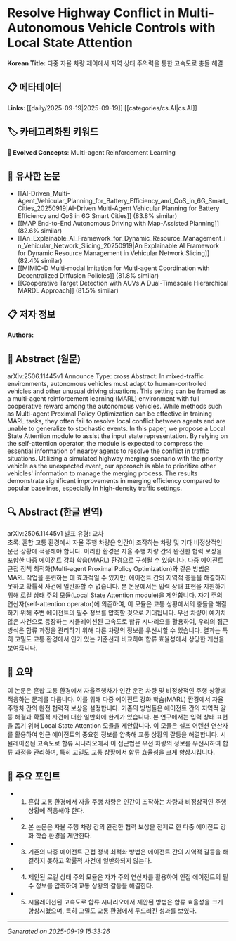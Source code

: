 
# Resolve Highway Conflict in Multi-Autonomous Vehicle Controls with Local State Attention

**Korean Title:** 다중 자율 차량 제어에서 지역 상태 주의력을 통한 고속도로 충돌 해결

## 📋 메타데이터

**Links**: [[daily/2025-09-19|2025-09-19]] [[categories/cs.AI|cs.AI]]

## 🏷️ 카테고리화된 키워드
**🚀 Evolved Concepts**: Multi-agent Reinforcement Learning

## 🔗 유사한 논문
- [[AI-Driven_Multi-Agent_Vehicular_Planning_for_Battery_Efficiency_and_QoS_in_6G_Smart_Cities_20250919|AI-Driven Multi-Agent Vehicular Planning for Battery Efficiency and QoS in 6G Smart Cities]] (83.8% similar)
- [[MAP End-to-End Autonomous Driving with Map-Assisted Planning]] (82.6% similar)
- [[An_Explainable_AI_Framework_for_Dynamic_Resource_Management_in_Vehicular_Network_Slicing_20250919|An Explainable AI Framework for Dynamic Resource Management in Vehicular Network Slicing]] (82.4% similar)
- [[MIMIC-D Multi-modal Imitation for MultI-agent Coordination with Decentralized Diffusion Policies]] (81.8% similar)
- [[Cooperative Target Detection with AUVs A Dual-Timescale Hierarchical MARDL Approach]] (81.5% similar)

## 📋 저자 정보

**Authors:** 

## 📄 Abstract (원문)

arXiv:2506.11445v1 Announce Type: cross 
Abstract: In mixed-traffic environments, autonomous vehicles must adapt to human-controlled vehicles and other unusual driving situations. This setting can be framed as a multi-agent reinforcement learning (MARL) environment with full cooperative reward among the autonomous vehicles. While methods such as Multi-agent Proximal Policy Optimization can be effective in training MARL tasks, they often fail to resolve local conflict between agents and are unable to generalize to stochastic events. In this paper, we propose a Local State Attention module to assist the input state representation. By relying on the self-attention operator, the module is expected to compress the essential information of nearby agents to resolve the conflict in traffic situations. Utilizing a simulated highway merging scenario with the priority vehicle as the unexpected event, our approach is able to prioritize other vehicles' information to manage the merging process. The results demonstrate significant improvements in merging efficiency compared to popular baselines, especially in high-density traffic settings.

## 🔍 Abstract (한글 번역)

arXiv:2506.11445v1 발표 유형: 교차  
초록: 혼합 교통 환경에서 자율 주행 차량은 인간이 조작하는 차량 및 기타 비정상적인 운전 상황에 적응해야 합니다. 이러한 환경은 자율 주행 차량 간의 완전한 협력 보상을 포함한 다중 에이전트 강화 학습(MARL) 환경으로 구성될 수 있습니다. 다중 에이전트 근접 정책 최적화(Multi-agent Proximal Policy Optimization)와 같은 방법은 MARL 작업을 훈련하는 데 효과적일 수 있지만, 에이전트 간의 지역적 충돌을 해결하지 못하고 확률적 사건에 일반화할 수 없습니다. 본 논문에서는 입력 상태 표현을 지원하기 위해 로컬 상태 주의 모듈(Local State Attention module)을 제안합니다. 자기 주의 연산자(self-attention operator)에 의존하여, 이 모듈은 교통 상황에서의 충돌을 해결하기 위해 주변 에이전트의 필수 정보를 압축할 것으로 기대됩니다. 우선 차량이 예기치 않은 사건으로 등장하는 시뮬레이션된 고속도로 합류 시나리오를 활용하여, 우리의 접근 방식은 합류 과정을 관리하기 위해 다른 차량의 정보를 우선시할 수 있습니다. 결과는 특히 고밀도 교통 환경에서 인기 있는 기준선과 비교하여 합류 효율성에서 상당한 개선을 보여줍니다.

## 📝 요약

이 논문은 혼합 교통 환경에서 자율주행차가 인간 운전 차량 및 비정상적인 주행 상황에 적응하는 문제를 다룹니다. 이를 위해 다중 에이전트 강화 학습(MARL) 환경에서 자율주행차 간의 완전 협력적 보상을 설정합니다. 기존의 방법들은 에이전트 간의 지역적 갈등 해결과 확률적 사건에 대한 일반화에 한계가 있습니다. 본 연구에서는 입력 상태 표현을 돕기 위해 Local State Attention 모듈을 제안합니다. 이 모듈은 셀프 어텐션 연산자를 활용하여 인근 에이전트의 중요한 정보를 압축해 교통 상황의 갈등을 해결합니다. 시뮬레이션된 고속도로 합류 시나리오에서 이 접근법은 우선 차량의 정보를 우선시하여 합류 과정을 관리하며, 특히 고밀도 교통 상황에서 합류 효율성을 크게 향상시킵니다.

## 🎯 주요 포인트

- 1. 혼합 교통 환경에서 자율 주행 차량은 인간이 조작하는 차량과 비정상적인 주행 상황에 적응해야 한다.

- 2. 본 논문은 자율 주행 차량 간의 완전한 협력 보상을 전제로 한 다중 에이전트 강화 학습 환경을 제안한다.

- 3. 기존의 다중 에이전트 근접 정책 최적화 방법은 에이전트 간의 지역적 갈등을 해결하지 못하고 확률적 사건에 일반화되지 않는다.

- 4. 제안된 로컬 상태 주의 모듈은 자가 주의 연산자를 활용하여 인접 에이전트의 필수 정보를 압축하여 교통 상황의 갈등을 해결한다.

- 5. 시뮬레이션된 고속도로 합류 시나리오에서 제안된 방법은 합류 효율성을 크게 향상시켰으며, 특히 고밀도 교통 환경에서 두드러진 성과를 보였다.

---

*Generated on 2025-09-19 15:33:26*